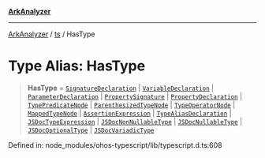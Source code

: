 [**ArkAnalyzer**](../../../../README.md)

***

[ArkAnalyzer](../../../../globals.md) / [ts](../README.md) / HasType

# Type Alias: HasType

> **HasType** = [`SignatureDeclaration`](SignatureDeclaration.md) \| [`VariableDeclaration`](../interfaces/VariableDeclaration.md) \| [`ParameterDeclaration`](../interfaces/ParameterDeclaration.md) \| [`PropertySignature`](../interfaces/PropertySignature.md) \| [`PropertyDeclaration`](../interfaces/PropertyDeclaration.md) \| [`TypePredicateNode`](../interfaces/TypePredicateNode.md) \| [`ParenthesizedTypeNode`](../interfaces/ParenthesizedTypeNode.md) \| [`TypeOperatorNode`](../interfaces/TypeOperatorNode.md) \| [`MappedTypeNode`](../interfaces/MappedTypeNode.md) \| [`AssertionExpression`](AssertionExpression.md) \| [`TypeAliasDeclaration`](../interfaces/TypeAliasDeclaration.md) \| [`JSDocTypeExpression`](../interfaces/JSDocTypeExpression.md) \| [`JSDocNonNullableType`](../interfaces/JSDocNonNullableType.md) \| [`JSDocNullableType`](../interfaces/JSDocNullableType.md) \| [`JSDocOptionalType`](../interfaces/JSDocOptionalType.md) \| [`JSDocVariadicType`](../interfaces/JSDocVariadicType.md)

Defined in: node\_modules/ohos-typescript/lib/typescript.d.ts:608
